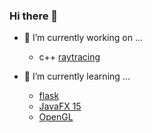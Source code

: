 ### Hi there 👋

- 🔭 I’m currently working on ...
  - c++ [raytracing](https://github.com/NC03/raytracing)

- 🌱 I’m currently learning ...
  - [flask](https://palletsprojects.com/p/flask/)
  - [JavaFX 15](https://openjfx.io/)
  - [OpenGL](https://www.opengl.org/)

<!--
**NC03/NC03** is a ✨ _special_ ✨ repository because its `README.md` (this file) appears on your GitHub profile.

Here are some ideas to get you started:

- 🔭 I’m currently working on ...
- 🌱 I’m currently learning ...
- 👯 I’m looking to collaborate on ...
- 🤔 I’m looking for help with ...
- 💬 Ask me about ...
- 📫 How to reach me: ...
- 😄 Pronouns: ...
- ⚡ Fun fact: ...
-->
